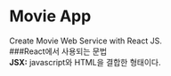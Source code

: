 # Movie App

Create Movie Web Service with React JS.
<br>
###React에서 사용되는 문법<br>
**JSX:** javascript와 HTML을 결합한 형태이다.